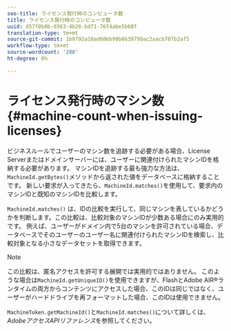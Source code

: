 ```yaml
---
seo-title: ライセンス発行時のコンピュータ数
title: ライセンス発行時のコンピュータ数
uuid: d57f8b0b-0363-4b26-bd71-76f4abe5b68f
translation-type: tm+mt
source-git-commit: 1b9792a10ad606b99b6639799ac2aacb707b2af5
workflow-type: tm+mt
source-wordcount: '208'
ht-degree: 0%

---
```



# ライセンス発行時のマシン数{#machine-count-when-issuing-licenses}

ビジネスルールでユーザーのマシン数を追跡する必要がある場合、License Serverまたはドメインサーバーには、ユーザーに関連付けられたマシンIDを格納する必要があります。 マシンIDを追跡する最も強力な方法は、`MachineId.getBytes()`メソッドから返された値をデータベースに格納することです。 新しい要求が入ってきたら、`MachineId.matches()`を使用して、要求内のマシンIDと既知のマシンIDを比較します。

`MachineId.matches()` は、IDの比較を実行して、同じマシンを表しているかどうかを判断します。この比較は、比較対象のマシンIDが少数ある場合にのみ実用的です。 例えば、ユーザーがドメイン内で5台のマシンを許可されている場合、データベースでそのユーザーのユーザー名に関連付けられたマシンIDを検索し、比較対象となる小さなデータセットを取得できます。

>[!NOTE]
>
>この比較は、匿名アクセスを許可する展開では実用的ではありません。 このような場合は`MachineId.getUniqueID()`を使用できますが、FlashとAdobe AIR®ランタイムの両方からコンテンツにアクセスした場合、このIDは同じではなく、ユーザーがハードドライブを再フォーマットした場合、このIDは使用できません。

`MachineToken.getMachineId()`と`MachineId.matches()`について詳しくは、*AdobeアクセスAPIリファレンス*&#x200B;を参照してください。
